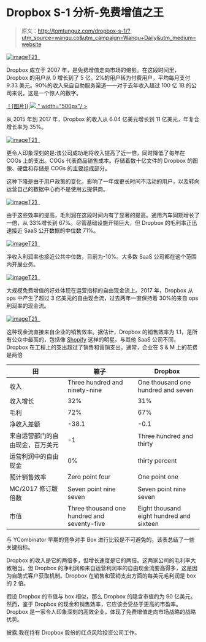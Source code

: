 # Dropbox S-1 分析-免费增值之王

> 原文：<http://tomtunguz.com/dropbox-s-1/?utm_source=wanqu.co&utm_campaign=Wanqu+Daily&utm_medium=website>

[![image](img/03f30135e823b7e9933ca8a6b6788488.png)T2】](https://res.cloudinary.com/dzawgnnlr/image/upload/q_auto/f_auto/w_auto/dropbox_s_curve.png)

Dropbox 成立于 2007 年，是免费增值走向市场的缩影。在这段时间里，Dropbox 的用户从 0 增长到了 5 亿。2%的用户转为付费用户，平均每月支付 9.33 美元。90%的收入来自自助服务渠道——对于去年收入超过 100 亿 1B 的公司来说，这是一个惊人的数字。

[！[图片]( ![](img/80dd975b303ec1e43e54e2bfe7c6937f.png) " width="500px"/ >](!%5B%5D(https://res.cloudinary.com/dzawgnnlr/image/upload/q_auto/f_auto/w_auto/https://res.cloudinary.com/dzawgnnlr/image/upload/v1531094342/DBX_revenue.png))

从 2015 年到 2017 年，Dropbox 的收入从 6.04 亿美元增长到 11 亿美元，年复合增长率为 35%。

[![image](img/582d09a4c2e00f4fb15904f1a347a041.png)T2】](https://res.cloudinary.com/dzawgnnlr/image/upload/q_auto/f_auto/w_auto/DBX_cogs.png)

更令人印象深刻的是:该公司成功地将收入提高了近一倍，同时降低了每年在 COGs 上的支出。COGs 代表商品销售成本。存储着数十亿文件的 Dropbox 的图像、硬盘和存储是 COGs 的主要组成部分。

这种下降是由于用户政策的变化，影响了一年或更长时间不活动的用户，以及转向运营自己的数据中心而不是使用云提供商。

[![image](img/5643ca570089ecf53e941d156d5d5ff9.png)T2】](https://res.cloudinary.com/dzawgnnlr/image/upload/q_auto/f_auto/w_auto/DBX_gm.png)

由于这些效率的提高，毛利润在这段时间内有了显著的提高。通用汽车同期增长了一倍，从 33%增长到 67%。尽管基础设施开销巨大，但 Dropbox 的毛利率正迅速接近 SaaS 公开数据的中位数 71%。

[![image](img/7acb2a7a8886fb10d47190d78cff9afe.png)T2】](https://res.cloudinary.com/dzawgnnlr/image/upload/q_auto/f_auto/w_auto/DBX_nim.png)

净收入利润率也接近公共中位数，目前为-10%。大多数 SaaS 公司都在这个范围内开展业务。

[![image](img/73f1f9d46564df6a4c74082f87039279.png)T2】](https://res.cloudinary.com/dzawgnnlr/image/upload/q_auto/f_auto/w_auto/DBX_fcfom.png)

大规模免费增值的好处体现在运营指标的自由现金流上。2017 年，Dropbox 从 ops 中产生了超过 3 亿美元的自由现金流，过去两年一直保持着 30%的来自 ops 利润率的现金流。

[![image](img/8bf5f0a75ac3db2ba70c88664d399436.png)T2】](https://res.cloudinary.com/dzawgnnlr/image/upload/q_auto/f_auto/w_auto/DBX_se.png)

这种现金流直接来自企业的销售效率。据估计，Dropbox 的销售效率为 1.1，是所有公众中最高的，包括像 [Shopify](http://tomtunguz.com/shopify-s-1/) 这样的明星。与其他 SaaS 公司不同，Dropbox 在工程上的支出超过了销售和营销支出。通常，企业在 S & M 上的花费是两倍

| 田 | 箱子 | Dropbox |
| --- | --- | --- |
| 收入 | Three hundred and ninety-nine | One thousand one hundred and seven |
| 收入增长 | 32% | 31% |
| 毛利 | 72% | 67% |
| 净收入差额 | -38.1 | -0.1 |
| 来自运营部门的自由现金，百万美元 | -1 | Three hundred and thirty |
| 运营利润中的自由现金 | 0% | thirty percent |
| 预计销售效率 | Zero point four | One point one |
| MC/2017 修订版倍数 | Seven point nine seven | Seven point nine seven |
| 市值 | Three thousand one hundred and seventy-five | Eight thousand eight hundred and sixteen |

与 YCombinator 早期的竞争对手 Box 进行比较是不可避免的。该表总结了一些关键指标。

Dropbox 的收入是它的两倍多，但增长速度是它的两倍。这两家公司的毛利率大致相当。但 Dropbox 的净利润和来自运营利润率的自由现金流要高得多，这是因为自助式客户获取机制。Dropbox 在销售和营销支出方面的每美元毛利润是 box 的 2 倍。

假设 Dropbox 的市值与 box 相似，那么 Dropbox 的隐含市值约为 90 亿美元。然而，鉴于 Dropbox 的现金和销售效率，它应该会受益于更高的市盈率。Dropbox 是一家令人印象深刻的高效企业，体现了免费增值走向市场战略的战略优势。

披露:我在持有 Dropbox 股份的红点风险投资公司工作。